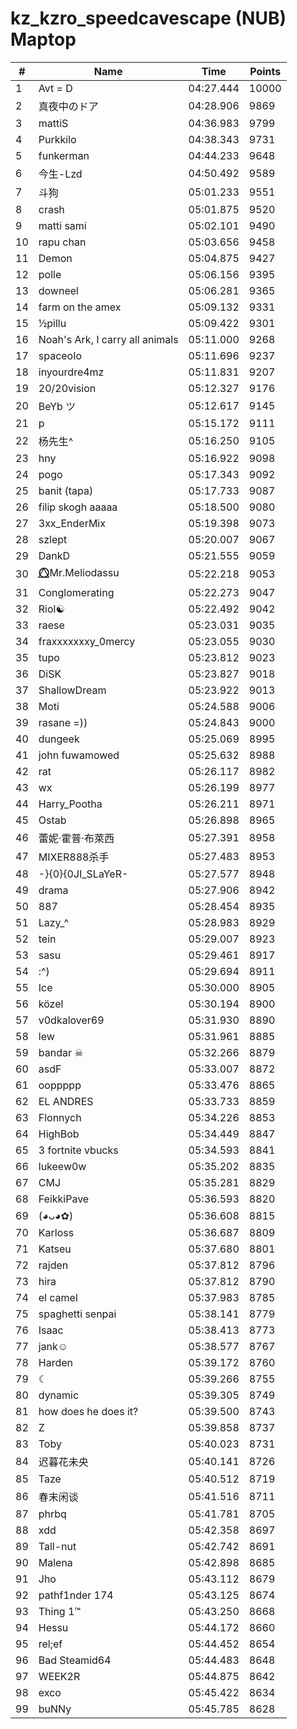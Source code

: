 # kz_kzro_speedcavescape (NUB) Maptop

|  # | Name | Time | Points |
|-------------- | -------------- | -------------- | -------------- | 
| 1 | Avt = D | 04:27.444 | 10000 | 
| 2 | 真夜中のドア | 04:28.906 | 9869 | 
| 3 | mattiS | 04:36.983 | 9799 | 
| 4 | Purkkilo | 04:38.343 | 9731 | 
| 5 | funkerman | 04:44.233 | 9648 | 
| 6 | 今生-Lzd | 04:50.492 | 9589 | 
| 7 | 斗狗 | 05:01.233 | 9551 | 
| 8 | crash | 05:01.875 | 9520 | 
| 9 | matti sami | 05:02.101 | 9490 | 
| 10 | rapu chan | 05:03.656 | 9458 | 
| 11 | Demon | 05:04.875 | 9427 | 
| 12 | polle | 05:06.156 | 9395 | 
| 13 | downeel | 05:06.281 | 9365 | 
| 14 | farm on the amex | 05:09.132 | 9331 | 
| 15 | ½pillu | 05:09.422 | 9301 | 
| 16 | Noah's Ark, I carry all animals | 05:11.000 | 9268 | 
| 17 | spaceoIo | 05:11.696 | 9237 | 
| 18 | inyourdre4mz | 05:11.831 | 9207 | 
| 19 | 20/20vision | 05:12.327 | 9176 | 
| 20 | BeYb ツ | 05:12.617 | 9145 | 
| 21 | p | 05:15.172 | 9111 | 
| 22 | 杨先生^ | 05:16.250 | 9105 | 
| 23 | hny | 05:16.922 | 9098 | 
| 24 | pogo | 05:17.343 | 9092 | 
| 25 | banit (tapa) | 05:17.733 | 9087 | 
| 26 | filip skogh aaaaa | 05:18.500 | 9080 | 
| 27 | 3xx_EnderMix | 05:19.398 | 9073 | 
| 28 | szlept | 05:20.007 | 9067 | 
| 29 | DankD | 05:21.555 | 9059 | 
| 30 | ⭕⃤Mr.Meliodassu | 05:22.218 | 9053 | 
| 31 | Conglomerating | 05:22.273 | 9047 | 
| 32 | Riol☯ | 05:22.492 | 9042 | 
| 33 | raese | 05:23.031 | 9035 | 
| 34 | fraxxxxxxxy_0mercy | 05:23.055 | 9030 | 
| 35 | tupo | 05:23.812 | 9023 | 
| 36 | DiSK | 05:23.827 | 9018 | 
| 37 | ShallowDream | 05:23.922 | 9013 | 
| 38 | Moti | 05:24.588 | 9006 | 
| 39 | rasane =)) | 05:24.843 | 9000 | 
| 40 | dungeek | 05:25.069 | 8995 | 
| 41 | john fuwamowed | 05:25.632 | 8988 | 
| 42 | rat | 05:26.117 | 8982 | 
| 43 | wx | 05:26.199 | 8977 | 
| 44 | Harry_Pootha | 05:26.211 | 8971 | 
| 45 | Ostab | 05:26.898 | 8965 | 
| 46 | 蕾妮·霍普·布萊西 | 05:27.391 | 8958 | 
| 47 | MIXER888杀手 | 05:27.483 | 8953 | 
| 48 | -}{0}{0JI_SLaYeR- | 05:27.577 | 8948 | 
| 49 | drama | 05:27.906 | 8942 | 
| 50 | 887 | 05:28.454 | 8935 | 
| 51 | Lazy_^ | 05:28.983 | 8929 | 
| 52 | tein | 05:29.007 | 8923 | 
| 53 | sasu | 05:29.461 | 8917 | 
| 54 | :^) | 05:29.694 | 8911 | 
| 55 | Ice | 05:30.000 | 8905 | 
| 56 | közel | 05:30.194 | 8900 | 
| 57 | v0dkalover69 | 05:31.930 | 8890 | 
| 58 | lew | 05:31.961 | 8885 | 
| 59 | bandar ☠ | 05:32.266 | 8879 | 
| 60 | asdF | 05:33.007 | 8872 | 
| 61 | ooppppp | 05:33.476 | 8865 | 
| 62 | EL ANDRES | 05:33.733 | 8859 | 
| 63 | Flonnych | 05:34.226 | 8853 | 
| 64 | HighBob | 05:34.449 | 8847 | 
| 65 | 3 fortnite vbucks | 05:34.593 | 8841 | 
| 66 | lukeew0w | 05:35.202 | 8835 | 
| 67 | CMJ | 05:35.281 | 8829 | 
| 68 | FeikkiPave | 05:36.593 | 8820 | 
| 69 | (◕ᴗ◕✿) | 05:36.608 | 8815 | 
| 70 | Karloss | 05:36.687 | 8809 | 
| 71 | Katseu | 05:37.680 | 8801 | 
| 72 | rajden | 05:37.812 | 8796 | 
| 73 | hira | 05:37.812 | 8790 | 
| 74 | el camel | 05:37.983 | 8785 | 
| 75 | spaghetti senpai | 05:38.141 | 8779 | 
| 76 | Isaac | 05:38.413 | 8773 | 
| 77 | jank☺ | 05:38.577 | 8767 | 
| 78 | Harden | 05:39.172 | 8760 | 
| 79 | ☾ | 05:39.266 | 8755 | 
| 80 | dynamic | 05:39.305 | 8749 | 
| 81 | how does he does it? | 05:39.500 | 8743 | 
| 82 | Z | 05:39.858 | 8737 | 
| 83 | Toby | 05:40.023 | 8731 | 
| 84 | 迟暮花未央 | 05:40.141 | 8726 | 
| 85 | Taze | 05:40.512 | 8719 | 
| 86 | 春末闲谈 | 05:41.516 | 8711 | 
| 87 | phrbq | 05:41.781 | 8705 | 
| 88 | xdd | 05:42.358 | 8697 | 
| 89 | Tall-nut | 05:42.742 | 8691 | 
| 90 | Malena | 05:42.898 | 8685 | 
| 91 | Jho | 05:43.112 | 8679 | 
| 92 | pathf1nder 174 | 05:43.125 | 8674 | 
| 93 | Thing 1™ | 05:43.250 | 8668 | 
| 94 | Hessu | 05:44.172 | 8660 | 
| 95 | rel;ef | 05:44.452 | 8654 | 
| 96 | Bad Steamid64 | 05:44.483 | 8648 | 
| 97 | WEEK2R | 05:44.875 | 8642 | 
| 98 | exco | 05:45.422 | 8634 | 
| 99 | buNNy | 05:45.785 | 8628 | 

